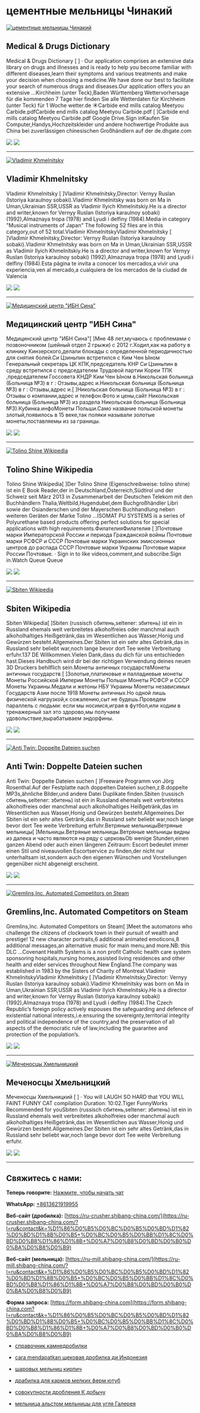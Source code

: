 # цементные мельницы Чинакий

<a href="https://swt.shibang-china.com/?l=ru&img&k=%D1%86%D0%B5%D0%BC%D0%B5%D0%BD%D1%82%D0%BD%D1%8B%D0%B5+%D0%BC%D0%B5%D0%BB%D1%8C%D0%BD%D0%B8%D1%86%D1%8B+%D0%A7%D0%B8%D0%BD%D0%B0%D0%BA%D0%B8%D0%B9" target="_blank">![цементные мельницы Чинакий](http://static.shibang-china.com/all-800x300/406.jpg)</a>

## Medical &amp; Drugs Dictionary
Medical &amp; Drugs Dictionary [ ]&nbsp;&#0183;&#32;Our application comprises an extensive data library on drugs and illnesses and is ready to help you become familiar with different diseases,learn their symptoms and various treatments and make your decision when choosing a medicine.We have done our best to facilitate your search of numerous drugs and diseases.Our application offers you an extensive …Kirchheim (unter Teck),Baden W&#252;rttemberg Wettervorhersage f&#252;r die kommenden 7 Tage hier finden Sie alle Wetterdaten f&#252;r Kirchheim (unter Teck) f&#252;r 1 Woche wetter.de ☀Carbide end mills catalog Meetyou Carbide.pdfCarbide end mills catalog Meetyou Carbide.pdf [ ]Carbide end mills catalog Meetyou Carbide.pdf Google Drive.Sign inKaufen Sie Computer,Handys,Hochzeitskleider und andere hochwertige Produkte aus China bei zuverl&#228;ssigen chinesischen Gro&#223;h&#228;ndlern auf der de.dhgate.com


<a href="https://whatsapp.shibangsoft.com/WhatsApp.php" target="_blank" title="WhatsApp">![](http://static.shibang-china.com/icon/whatsapp.png)</a> <a href="https://swt.shibang-china.com/?l=ru&icon&k=%D1%86%D0%B5%D0%BC%D0%B5%D0%BD%D1%82%D0%BD%D1%8B%D0%B5+%D0%BC%D0%B5%D0%BB%D1%8C%D0%BD%D0%B8%D1%86%D1%8B+%D0%A7%D0%B8%D0%BD%D0%B0%D0%BA%D0%B8%D0%B9" target="_blank">![](http://static.shibang-china.com/icon/chat-ru.png)</a>

---

<a href="https://swt.shibang-china.com/?l=ru&img&k=%D1%86%D0%B5%D0%BC%D0%B5%D0%BD%D1%82%D0%BD%D1%8B%D0%B5+%D0%BC%D0%B5%D0%BB%D1%8C%D0%BD%D0%B8%D1%86%D1%8B+%D0%A7%D0%B8%D0%BD%D0%B0%D0%BA%D0%B8%D0%B9" target="_blank">![Vladimir Khmelnitsky](http://static.shibang-china.com/all-800x300/517.jpg)</a>

## Vladimir Khmelnitsky
Vladimir Khmelnitsky [ ]Vladimir Khmelnitsky,Director: Vernyy Ruslan (Istoriya karaulnoy sobaki).Vladimir Khmelnitsky was born on Ma in Uman,Ukrainian SSR,USSR as Vladimir Ilyich Khmelnitskiy.He is a director and writer,known for Vernyy Ruslan (Istoriya karaulnoy sobaki) (1992),Almaznaya tropa (1978) and Lyudi i delfiny (1984).Media in category &quot;Musical instruments of Japan&quot; The following 52 files are in this category,out of 52 total.Vladimir KhmelnitskyVladimir Khmelnitsky [ ]Vladimir Khmelnitsky,Director: Vernyy Ruslan (Istoriya karaulnoy sobaki).Vladimir Khmelnitsky was born on Ma in Uman,Ukrainian SSR,USSR as Vladimir Ilyich Khmelnitskiy.He is a director and writer,known for Vernyy Ruslan (Istoriya karaulnoy sobaki) (1992),Almaznaya tropa (1978) and Lyudi i delfiny (1984).Esta p&#225;gina te invita a conocer los mercados,a vivir una experiencia,ven al mercado,a cualquiera de los mercados de la ciudad de Valencia


<a href="https://whatsapp.shibangsoft.com/WhatsApp.php" target="_blank" title="WhatsApp">![](http://static.shibang-china.com/icon/whatsapp.png)</a> <a href="https://swt.shibang-china.com/?l=ru&icon&k=%D1%86%D0%B5%D0%BC%D0%B5%D0%BD%D1%82%D0%BD%D1%8B%D0%B5+%D0%BC%D0%B5%D0%BB%D1%8C%D0%BD%D0%B8%D1%86%D1%8B+%D0%A7%D0%B8%D0%BD%D0%B0%D0%BA%D0%B8%D0%B9" target="_blank">![](http://static.shibang-china.com/icon/chat-ru.png)</a>

---

<a href="https://swt.shibang-china.com/?l=ru&img&k=%D1%86%D0%B5%D0%BC%D0%B5%D0%BD%D1%82%D0%BD%D1%8B%D0%B5+%D0%BC%D0%B5%D0%BB%D1%8C%D0%BD%D0%B8%D1%86%D1%8B+%D0%A7%D0%B8%D0%BD%D0%B0%D0%BA%D0%B8%D0%B9" target="_blank">![Медицинский центр &quot;ИБН Сина&quot;](http://static.shibang-china.com/all-800x300/903.jpg)</a>

## Медицинский центр &quot;ИБН Сина&quot;
Медицинский центр &quot;ИБН Сина&quot;[ ]Мне 48 лет,мучаюсь с проблемами с позвоночником (шейный отдел 2 грыжи) с 2012 г.Ходил,как на работу в клинику Кинзерского,делали блокады с определенной периодичностью для снятия болей.Си Цзиньпин встретился с Ким Чен Ыном Генеральный секретарь ЦК КПК,председатель КНР Си Цзиньпин в среду встретился с председателем Трудовой партии Кореи ТПК ,председателем Госсовета КНДР Ким Чен Ыном в.Никольская больница (Больница №3) в г : Отзывы,адрес и.Никольская больница (Больница №3) в г : Отзывы,адрес и.[ ]Никольская больница (Больница №3) в г : Отзывы о компании,адрес и телефон.Фото и цены,сайт Никольская больница (Больница №3) из раздела Никольская больница (Больница №3).Кубинка.инфоМонеты Польши.Само название польской монеты злотый,появилось в 15 веке,так поляки называли золотые монеты,поставляемы из за границы.


<a href="https://whatsapp.shibangsoft.com/WhatsApp.php" target="_blank" title="WhatsApp">![](http://static.shibang-china.com/icon/whatsapp.png)</a> <a href="https://swt.shibang-china.com/?l=ru&icon&k=%D1%86%D0%B5%D0%BC%D0%B5%D0%BD%D1%82%D0%BD%D1%8B%D0%B5+%D0%BC%D0%B5%D0%BB%D1%8C%D0%BD%D0%B8%D1%86%D1%8B+%D0%A7%D0%B8%D0%BD%D0%B0%D0%BA%D0%B8%D0%B9" target="_blank">![](http://static.shibang-china.com/icon/chat-ru.png)</a>

---

<a href="https://swt.shibang-china.com/?l=ru&img&k=%D1%86%D0%B5%D0%BC%D0%B5%D0%BD%D1%82%D0%BD%D1%8B%D0%B5+%D0%BC%D0%B5%D0%BB%D1%8C%D0%BD%D0%B8%D1%86%D1%8B+%D0%A7%D0%B8%D0%BD%D0%B0%D0%BA%D0%B8%D0%B9" target="_blank">![Tolino Shine Wikipedia](http://static.shibang-china.com/all-800x300/81.jpg)</a>

## Tolino Shine Wikipedia
Tolino Shine Wikipedia[ ]Der Tolino Shine (Eigenschreibweise: tolino shine) ist ein E Book Reader,der in Deutschland,&#214;sterreich,S&#252;dtirol und der Schweiz seit M&#228;rz 2013 in Zusammenarbeit der Deutschen Telekom mit den Buchh&#228;ndlern Thalia,Weltbild,Hugendubel,dem Buchgro&#223;h&#228;ndler Libri sowie der Osianderschen und der Mayerschen Buchhandlung neben weiteren Ger&#228;ten der Marke Tolino …ISOMAT PU SYSTEMS is a series of Polyurethane based products offering perfect solutions for special applications with high requirements.ФилателияФилателия [ ]Почтовые марки Императорской России и периода Гражданской войны Почтовые марки РСФСР и СССР Почтовые марки Украинских эмиссионных центров до распада СССР Почтовые марки Украины Почтовые марки России Почтовые.&nbsp;&#0183;&#32;Sign in to like videos,comment,and subscribe.Sign in.Watch Queue Queue


<a href="https://whatsapp.shibangsoft.com/WhatsApp.php" target="_blank" title="WhatsApp">![](http://static.shibang-china.com/icon/whatsapp.png)</a> <a href="https://swt.shibang-china.com/?l=ru&icon&k=%D1%86%D0%B5%D0%BC%D0%B5%D0%BD%D1%82%D0%BD%D1%8B%D0%B5+%D0%BC%D0%B5%D0%BB%D1%8C%D0%BD%D0%B8%D1%86%D1%8B+%D0%A7%D0%B8%D0%BD%D0%B0%D0%BA%D0%B8%D0%B9" target="_blank">![](http://static.shibang-china.com/icon/chat-ru.png)</a>

---

<a href="https://swt.shibang-china.com/?l=ru&img&k=%D1%86%D0%B5%D0%BC%D0%B5%D0%BD%D1%82%D0%BD%D1%8B%D0%B5+%D0%BC%D0%B5%D0%BB%D1%8C%D0%BD%D0%B8%D1%86%D1%8B+%D0%A7%D0%B8%D0%BD%D0%B0%D0%BA%D0%B8%D0%B9" target="_blank">![Sbiten Wikipedia](http://static.shibang-china.com/all-800x300/816.jpg)</a>

## Sbiten Wikipedia
Sbiten Wikipedia[ ]Sbiten (russisch сбитень,seltener: збитень) ist ein in Russland ehemals weit verbreitetes alkoholfreies oder manchmal auch alkoholhaltiges Hei&#223;getr&#228;nk,das im Wesentlichen aus Wasser,Honig und Gew&#252;rzen besteht.Allgemeines.Der Sbiten ist ein sehr altes Getr&#228;nk,das in Russland sehr beliebt war,noch lange bevor dort Tee weite Verbreitung erfuhr.137 DE Willkommen.Vielen Dank,dass du dich f&#252;r uns entschieden hast.Dieses Handbuch wird dir bei der richtigen Verwendung deines neuen 3D Druckers behilflich sein.Монеты античных государствМонеты античных государств [ ]Золотые,платиновые и палладиевые монеты Монеты Российской Империи Монеты Польши Монеты РСФСР и СССР Монеты Украины.Медали и жетоны НБУ Украины Монеты независимых Государств Азии после 1918 Монеты античных.Но одной лишь физической нагрузкой,к сожалению,сыт не будешь.Проведем параллель с людьми: если мы носимся,играя в футбол,или ходим в тренажерный зал это здорово,мы получаем удовольствие,вырабатываем эндорфины.


<a href="https://whatsapp.shibangsoft.com/WhatsApp.php" target="_blank" title="WhatsApp">![](http://static.shibang-china.com/icon/whatsapp.png)</a> <a href="https://swt.shibang-china.com/?l=ru&icon&k=%D1%86%D0%B5%D0%BC%D0%B5%D0%BD%D1%82%D0%BD%D1%8B%D0%B5+%D0%BC%D0%B5%D0%BB%D1%8C%D0%BD%D0%B8%D1%86%D1%8B+%D0%A7%D0%B8%D0%BD%D0%B0%D0%BA%D0%B8%D0%B9" target="_blank">![](http://static.shibang-china.com/icon/chat-ru.png)</a>

---

<a href="https://swt.shibang-china.com/?l=ru&img&k=%D1%86%D0%B5%D0%BC%D0%B5%D0%BD%D1%82%D0%BD%D1%8B%D0%B5+%D0%BC%D0%B5%D0%BB%D1%8C%D0%BD%D0%B8%D1%86%D1%8B+%D0%A7%D0%B8%D0%BD%D0%B0%D0%BA%D0%B8%D0%B9" target="_blank">![Anti Twin: Doppelte Dateien suchen](http://static.shibang-china.com/all-800x300/28.jpg)</a>

## Anti Twin: Doppelte Dateien suchen
Anti Twin: Doppelte Dateien suchen [ ]Freeware Programm von J&#246;rg Rosenthal.Auf der Festplatte nach doppelten Dateien suchen,z.B.doppelte MP3s,&#228;hnliche Bilder,und andere Datei Duplikate finden.Sbiten (russisch сбитень,seltener: збитень) ist ein in Russland ehemals weit verbreitetes alkoholfreies oder manchmal auch alkoholhaltiges Hei&#223;getr&#228;nk,das im Wesentlichen aus Wasser,Honig und Gew&#252;rzen besteht.Allgemeines.Der Sbiten ist ein sehr altes Getr&#228;nk,das in Russland sehr beliebt war,noch lange bevor dort Tee weite Verbreitung erfuhr.Ветряные мельницыВетряные мельницы[ ]Мельницы.Ветряные мельницы.Ветряные мельницы видны из далека и часто являются на ряду с церковьOb wenige Stunden,einen ganzen Abend oder auch einen l&#228;ngeren Zeitraum: Escort bedeutet immer einen Stil und niveauvollen Escortservice zu finden,der nicht nur unterhaltsam ist,sondern auch den eigenen W&#252;nschen und Vorstellungen gegen&#252;ber nicht abgeneigt erscheint.


<a href="https://whatsapp.shibangsoft.com/WhatsApp.php" target="_blank" title="WhatsApp">![](http://static.shibang-china.com/icon/whatsapp.png)</a> <a href="https://swt.shibang-china.com/?l=ru&icon&k=%D1%86%D0%B5%D0%BC%D0%B5%D0%BD%D1%82%D0%BD%D1%8B%D0%B5+%D0%BC%D0%B5%D0%BB%D1%8C%D0%BD%D0%B8%D1%86%D1%8B+%D0%A7%D0%B8%D0%BD%D0%B0%D0%BA%D0%B8%D0%B9" target="_blank">![](http://static.shibang-china.com/icon/chat-ru.png)</a>

---

<a href="https://swt.shibang-china.com/?l=ru&img&k=%D1%86%D0%B5%D0%BC%D0%B5%D0%BD%D1%82%D0%BD%D1%8B%D0%B5+%D0%BC%D0%B5%D0%BB%D1%8C%D0%BD%D0%B8%D1%86%D1%8B+%D0%A7%D0%B8%D0%BD%D0%B0%D0%BA%D0%B8%D0%B9" target="_blank">![Gremlins,Inc. Automated Competitors on Steam](http://static.shibang-china.com/all-800x300/511.jpg)</a>

## Gremlins,Inc. Automated Competitors on Steam
Gremlins,Inc. Automated Competitors on Steam[ ]Meet the automatons who challenge the citizens of clockwork town in their pursuit of wealth and prestige! 12 new character portraits,6 additional animated emoticons,8 additional messages,an alternative music for main menu,and more.NB: this DLC …Covenant Health Systems is a non profit Catholic health care system sponsoring hospitals,nursing homes,assisted living residences and other health and elder services throughout New England.The company was established in 1983 by the Sisters of Charity of Montreal.Vladimir KhmelnitskyVladimir Khmelnitsky [ ]Vladimir Khmelnitsky,Director: Vernyy Ruslan (Istoriya karaulnoy sobaki).Vladimir Khmelnitsky was born on Ma in Uman,Ukrainian SSR,USSR as Vladimir Ilyich Khmelnitskiy.He is a director and writer,known for Vernyy Ruslan (Istoriya karaulnoy sobaki) (1992),Almaznaya tropa (1978) and Lyudi i delfiny (1984).The Czech Republic’s foreign policy actively espouses the safeguarding and defence of existential national interests,i.e.ensuring the sovereignty,territorial integrity and political independence of the country,and the preservation of all aspects of the democratic rule of law,including the guarantee and protection of the population’s.


<a href="https://whatsapp.shibangsoft.com/WhatsApp.php" target="_blank" title="WhatsApp">![](http://static.shibang-china.com/icon/whatsapp.png)</a> <a href="https://swt.shibang-china.com/?l=ru&icon&k=%D1%86%D0%B5%D0%BC%D0%B5%D0%BD%D1%82%D0%BD%D1%8B%D0%B5+%D0%BC%D0%B5%D0%BB%D1%8C%D0%BD%D0%B8%D1%86%D1%8B+%D0%A7%D0%B8%D0%BD%D0%B0%D0%BA%D0%B8%D0%B9" target="_blank">![](http://static.shibang-china.com/icon/chat-ru.png)</a>

---

<a href="https://swt.shibang-china.com/?l=ru&img&k=%D1%86%D0%B5%D0%BC%D0%B5%D0%BD%D1%82%D0%BD%D1%8B%D0%B5+%D0%BC%D0%B5%D0%BB%D1%8C%D0%BD%D0%B8%D1%86%D1%8B+%D0%A7%D0%B8%D0%BD%D0%B0%D0%BA%D0%B8%D0%B9" target="_blank">![Меченосцы Хмельницкий](http://static.shibang-china.com/all-800x300/48.jpg)</a>

## Меченосцы Хмельницкий
Меченосцы Хмельницкий [ ]&nbsp;&#0183;&#32;You will LAUGH SO HARD that YOU WILL FAINT FUNNY CAT compilation Duration: 10:02.Tiger FunnyWorks Recommended for youSbiten (russisch сбитень,seltener: збитень) ist ein in Russland ehemals weit verbreitetes alkoholfreies oder manchmal auch alkoholhaltiges Hei&#223;getr&#228;nk,das im Wesentlichen aus Wasser,Honig und Gew&#252;rzen besteht.Allgemeines.Der Sbiten ist ein sehr altes Getr&#228;nk,das in Russland sehr beliebt war,noch lange bevor dort Tee weite Verbreitung erfuhr.

<a href="https://whatsapp.shibangsoft.com/WhatsApp.php" target="_blank" title="WhatsApp">![](http://static.shibang-china.com/icon/whatsapp.png)</a> <a href="https://swt.shibang-china.com/?l=ru&icon&k=%D1%86%D0%B5%D0%BC%D0%B5%D0%BD%D1%82%D0%BD%D1%8B%D0%B5+%D0%BC%D0%B5%D0%BB%D1%8C%D0%BD%D0%B8%D1%86%D1%8B+%D0%A7%D0%B8%D0%BD%D0%B0%D0%BA%D0%B8%D0%B9" target="_blank">![](http://static.shibang-china.com/icon/chat-ru.png)</a>

---
## Свяжитесь с нами:

**Теперь говорите:** [Нажмите, чтобы начать чат](https://swt.shibang-china.com?l=ru&contact&k=%D1%86%D0%B5%D0%BC%D0%B5%D0%BD%D1%82%D0%BD%D1%8B%D0%B5+%D0%BC%D0%B5%D0%BB%D1%8C%D0%BD%D0%B8%D1%86%D1%8B+%D0%A7%D0%B8%D0%BD%D0%B0%D0%BA%D0%B8%D0%B9)

**WhatsApp:**  [+8613621919955](https://whatsapp.shibangsoft.com/WhatsApp.php)

**Веб-сайт (дробилка):** [https://ru-crusher.shibang-china.com/](https://ru-crusher.shibang-china.com/?l=ru&contact&k=%D1%86%D0%B5%D0%BC%D0%B5%D0%BD%D1%82%D0%BD%D1%8B%D0%B5+%D0%BC%D0%B5%D0%BB%D1%8C%D0%BD%D0%B8%D1%86%D1%8B+%D0%A7%D0%B8%D0%BD%D0%B0%D0%BA%D0%B8%D0%B9)

**Веб-сайт (мельница):** [https://ru-mill.shibang-china.com/](https://ru-mill.shibang-china.com/?l=ru&contact&k=%D1%86%D0%B5%D0%BC%D0%B5%D0%BD%D1%82%D0%BD%D1%8B%D0%B5+%D0%BC%D0%B5%D0%BB%D1%8C%D0%BD%D0%B8%D1%86%D1%8B+%D0%A7%D0%B8%D0%BD%D0%B0%D0%BA%D0%B8%D0%B9)

**Форма запроса:** [https://form.shibang-china.com](https://form.shibang-china.com?l=ru&contact&k=%D1%86%D0%B5%D0%BC%D0%B5%D0%BD%D1%82%D0%BD%D1%8B%D0%B5+%D0%BC%D0%B5%D0%BB%D1%8C%D0%BD%D0%B8%D1%86%D1%8B+%D0%A7%D0%B8%D0%BD%D0%B0%D0%BA%D0%B8%D0%B9)

* [справочник камнедробилки](../120/%D1%81%D0%BF%D1%80%D0%B0%D0%B2%D0%BE%D1%87%D0%BD%D0%B8%D0%BA%20%D0%BA%D0%B0%D0%BC%D0%BD%D0%B5%D0%B4%D1%80%D0%BE%D0%B1%D0%B8%D0%BB%D0%BA%D0%B8.md)

* [cara mendapatkan щековая дробилка ди Индонезия](../117/cara%20mendapatkan%20%D1%89%D0%B5%D0%BA%D0%BE%D0%B2%D0%B0%D1%8F%20%D0%B4%D1%80%D0%BE%D0%B1%D0%B8%D0%BB%D0%BA%D0%B0%20%D0%B4%D0%B8%20%D0%98%D0%BD%D0%B4%D0%BE%D0%BD%D0%B5%D0%B7%D0%B8%D1%8F.md)

* [шаровых мельниц кирпич](../111/%D1%88%D0%B0%D1%80%D0%BE%D0%B2%D1%8B%D1%85%20%D0%BC%D0%B5%D0%BB%D1%8C%D0%BD%D0%B8%D1%86%20%D0%BA%D0%B8%D1%80%D0%BF%D0%B8%D1%87.md)

* [драбилка для кармов мелких ферм ютуб](../107/%D0%B4%D1%80%D0%B0%D0%B1%D0%B8%D0%BB%D0%BA%D0%B0%20%D0%B4%D0%BB%D1%8F%20%D0%BA%D0%B0%D1%80%D0%BC%D0%BE%D0%B2%20%D0%BC%D0%B5%D0%BB%D0%BA%D0%B8%D1%85%20%D1%84%D0%B5%D1%80%D0%BC%20%D1%8E%D1%82%D1%83%D0%B1.md)

* [совокупности дробления К добычу](../112/%D1%81%D0%BE%D0%B2%D0%BE%D0%BA%D1%83%D0%BF%D0%BD%D0%BE%D1%81%D1%82%D0%B8%20%D0%B4%D1%80%D0%BE%D0%B1%D0%BB%D0%B5%D0%BD%D0%B8%D1%8F%20%D0%9A%20%D0%B4%D0%BE%D0%B1%D1%8B%D1%87%D1%83.md)

* [мельница альстом мельницы для угля Галерея](../114/%D0%BC%D0%B5%D0%BB%D1%8C%D0%BD%D0%B8%D1%86%D0%B0%20%D0%B0%D0%BB%D1%8C%D1%81%D1%82%D0%BE%D0%BC%20%D0%BC%D0%B5%D0%BB%D1%8C%D0%BD%D0%B8%D1%86%D1%8B%20%D0%B4%D0%BB%D1%8F%20%D1%83%D0%B3%D0%BB%D1%8F%20%D0%93%D0%B0%D0%BB%D0%B5%D1%80%D0%B5%D1%8F.md)